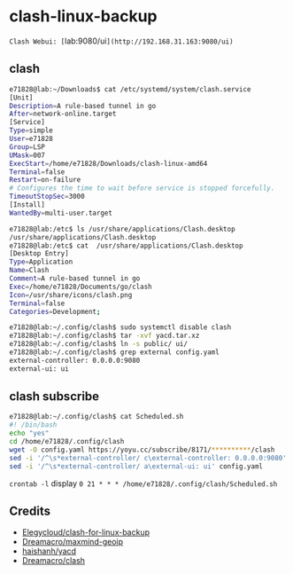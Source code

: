 # clash-linux-backup

`Clash Webui: [`lab:9080/ui`](http://192.168.31.163:9080/ui)`

## clash
```bash
e71828@lab:~/Downloads$ cat /etc/systemd/system/clash.service
[Unit]
Description=A rule-based tunnel in go
After=network-online.target
[Service]
Type=simple
User=e71828
Group=LSP
UMask=007
ExecStart=/home/e71828/Downloads/clash-linux-amd64
Terminal=false
Restart=on-failure
# Configures the time to wait before service is stopped forcefully.
TimeoutStopSec=3000
[Install]
WantedBy=multi-user.target

e71828@lab:/etc$ ls /usr/share/applications/Clash.desktop
/usr/share/applications/Clash.desktop
e71828@lab:/etc$ cat  /usr/share/applications/Clash.desktop
[Desktop Entry]
Type=Application
Name=Clash
Comment=A rule-based tunnel in go
Exec=/home/e71828/Documents/go/clash
Icon=/usr/share/icons/clash.png
Terminal=false
Categories=Development;

e71828@lab:~/.config/clash$ sudo systemctl disable clash
e71828@lab:~/.config/clash$ tar -xvf yacd.tar.xz
e71828@lab:~/.config/clash$ ln -s public/ ui/
e71828@lab:~/.config/clash$ grep external config.yaml
external-controller: 0.0.0.0:9080
external-ui: ui
```

## clash subscribe
```bash
e71828@lab:~/.config/clash$ cat Scheduled.sh
#! /bin/bash
echo "yes"
cd /home/e71828/.config/clash
wget -O config.yaml https://yoyu.cc/subscribe/8171/**********/clash
sed -i '/^\s*external-controller/ c\external-controller: 0.0.0.0:9080' config.yaml
sed -i '/^\s*external-controller/ a\external-ui: ui' config.yaml
```
`crontab -l` display
`0 21 * * * /home/e71828/.config/clash/Scheduled.sh`


## Credits
- [Elegycloud/clash-for-linux-backup](https://github.com/Elegycloud/clash-for-linux-backup.git)
- [Dreamacro/maxmind-geoip](https://github.com/Dreamacro/maxmind-geoip.git)
- [haishanh/yacd](https://github.com/haishanh/yacd.git)
- [Dreamacro/clash](https://github.com/Dreamacro/clash.git)
